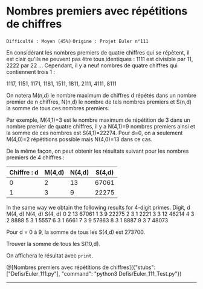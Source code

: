 # Nombres premiers avec répétitions de chiffres
`Difficulté : Moyen (45%)`
`Origine : Projet Euler n°111`

En considérant les nombres premiers de quatre chiffres qui se répètent, il est clair qu'ils ne peuvent pas être tous identiques : 1111 est divisible par 11, 2222 par 22 ... Cependant, il y a neuf nombres de quatre chiffres qui contiennent trois 1 :

1117, 1151, 1171, 1181, 1511, 1811, 2111, 4111, 8111

On notera M(n,d) le nombre maximum de chiffres d répétés dans un nombre premier de n chiffres, N(n,d) le nombre de tels nombres premiers et S(n,d) la somme de tous ces nombres premiers.

Par exemple, M(4,1)=3 est le nombre maximum de répétition de 3 dans un nombre premier de quatre chiffres, il y a N(4,1)=9 nombres premiers ainsi et la somme de ces nombres est S(4,1)=22274. Pour d=0, on a seulement M(4,0)=2 répétitions possible mais N(4,0)=13 dans ce cas.

De la même façon, on peut obtenir les résultats suivant pour les nombres premiers de 4 chiffres : 

| Chiffre : d | M(4,d) | N(4,d) | S(4,d) |
| -- | -- | -- | -- | 
| 0 | 2 | 13 | 67061 |
| 1 | 3 | 9 | 22275 |

In the same way we obtain the following results for 4-digit primes.
Digit, d 	M(4, d) 	N(4, d) 	S(4, d)
0 	2 	13 	67061
1 	3 	9 	22275
2 	3 	1 	2221
3 	3 	12 	46214
4 	3 	2 	8888
5 	3 	1 	5557
6 	3 	1 	6661
7 	3 	9 	57863
8 	3 	1 	8887
9 	3 	7 	48073

Pour d = 0 à 9, la somme de tous les S(4,d) est 273700.

Trouver la somme de tous les S(10,d).

On affichera le résultat avec `print`.

@[Nombres premiers avec répétitions de chiffres]({"stubs": ["Defis/Euler_111.py"], "command": "python3 Defis/Euler_111_Test.py"})

---
